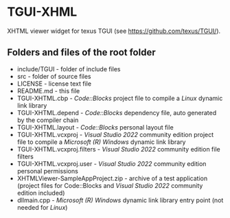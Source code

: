# TGUI-XHML
XHTML viewer widget for texus TGUI (see https://github.com/texus/TGUI/).

## Folders and files of the root folder
* include/TGUI                     - folder of include files
* src                              - folder of source files
* LICENSE                          - license text file
* README.md                        - this file
* TGUI-XHTML.cbp                   - *Code::Blocks* project file to compile a *Linux* dynamic link library
* TGUI-XHTML.depend                - *Code::Blocks* dependency file, auto generated by the compiler chain
* TGUI-XHTML.layout                - *Code::Blocks* personal layout file
* TGUI-XHTML.vcxproj               - *Visual Studio 2022* community edition project file to compile a *Microsoft (R) Windows* dynamic link library
* TGUI-XHTML.vcxproj.filters       - *Visual Studio 2022* community edition file filters
* TGUI-XHTML.vcxproj.user          - *Visual Studio 2022* community edition personal permissions
* XHTMLViewer-SampleAppProject.zip - archive of a test application (project files for Code::Blocks and *Visual Studio 2022* community edition included)
* dllmain.cpp                      - *Microsoft (R) Windows* dynamic link library entry point (not needed for *Linux*)
